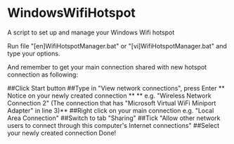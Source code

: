 # WindowsWifiHotspot
A script to set up and manage your Windows Wifi hotspot

Run file "[en]WifiHotspotManager.bat" or "[vi]WifiHotspotManager.bat" and type your options.

And remember to get your main connection shared with new hotspot connection as following:

  ##Click Start button
  ##Type in "View network connections", press Enter
    ** Notice on your newly created connection **
    ** e.g. "Wireless Network Connection 2" (The connection that has "Microsoft Virtual WiFi Miniport Adapter" in line 3)**
  ##Right click on your main connection e.g. "Local Area Connection"
  ##Switch to tab "Sharing"
  ##Tick "Allow other network users to connect through this computer's Internet connections"
  ##Select your newly created connection
Done!
